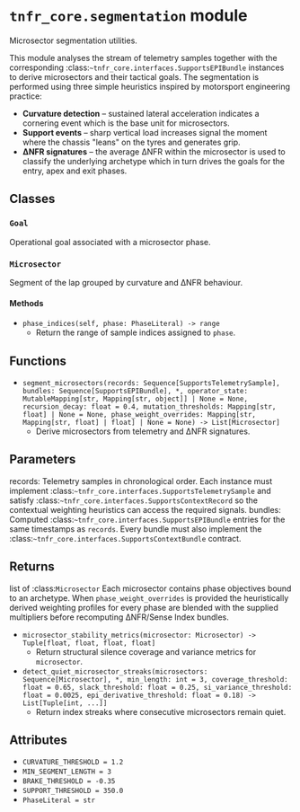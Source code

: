 # `tnfr_core.segmentation` module
Microsector segmentation utilities.

This module analyses the stream of telemetry samples together with the
corresponding :class:`~tnfr_core.interfaces.SupportsEPIBundle` instances to
derive microsectors and their tactical goals.  The segmentation is
performed using three simple heuristics inspired by motorsport
engineering practice:

* **Curvature detection** – sustained lateral acceleration indicates a
  cornering event which is the base unit for microsectors.
* **Support events** – sharp vertical load increases signal the moment
  where the chassis "leans" on the tyres and generates grip.
* **ΔNFR signatures** – the average ΔNFR within the microsector is used
  to classify the underlying archetype which in turn drives the goals
  for the entry, apex and exit phases.

## Classes
### `Goal`
Operational goal associated with a microsector phase.

### `Microsector`
Segment of the lap grouped by curvature and ΔNFR behaviour.

#### Methods
- `phase_indices(self, phase: PhaseLiteral) -> range`
  - Return the range of sample indices assigned to ``phase``.

## Functions
- `segment_microsectors(records: Sequence[SupportsTelemetrySample], bundles: Sequence[SupportsEPIBundle], *, operator_state: MutableMapping[str, Mapping[str, object]] | None = None, recursion_decay: float = 0.4, mutation_thresholds: Mapping[str, float] | None = None, phase_weight_overrides: Mapping[str, Mapping[str, float] | float] | None = None) -> List[Microsector]`
  - Derive microsectors from telemetry and ΔNFR signatures.

Parameters
----------
records:
    Telemetry samples in chronological order. Each instance must implement
    :class:`~tnfr_core.interfaces.SupportsTelemetrySample` and satisfy
    :class:`~tnfr_core.interfaces.SupportsContextRecord` so the
    contextual weighting heuristics can access the required signals.
bundles:
    Computed :class:`~tnfr_core.interfaces.SupportsEPIBundle` entries for
    the same timestamps as ``records``. Every bundle must also implement the
    :class:`~tnfr_core.interfaces.SupportsContextBundle` contract.

Returns
-------
list of :class:`Microsector`
    Each microsector contains phase objectives bound to an archetype. When
    ``phase_weight_overrides`` is provided the heuristically derived
    weighting profiles for every phase are blended with the supplied
    multipliers before recomputing ΔNFR/Sense Index bundles.
- `microsector_stability_metrics(microsector: Microsector) -> Tuple[float, float, float, float]`
  - Return structural silence coverage and variance metrics for ``microsector``.
- `detect_quiet_microsector_streaks(microsectors: Sequence[Microsector], *, min_length: int = 3, coverage_threshold: float = 0.65, slack_threshold: float = 0.25, si_variance_threshold: float = 0.0025, epi_derivative_threshold: float = 0.18) -> List[Tuple[int, ...]]`
  - Return index streaks where consecutive microsectors remain quiet.

## Attributes
- `CURVATURE_THRESHOLD = 1.2`
- `MIN_SEGMENT_LENGTH = 3`
- `BRAKE_THRESHOLD = -0.35`
- `SUPPORT_THRESHOLD = 350.0`
- `PhaseLiteral = str`

